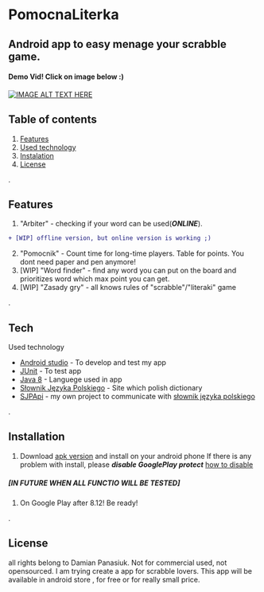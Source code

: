 # PomocnaLiterka
## Android app to easy menage your scrabble game.

#### Demo Vid! Click on image below :)
[![IMAGE ALT TEXT HERE](https://img.youtube.com/vi/5LnZbj4Xtro/0.jpg)](https://www.youtube.com/watch?v=5LnZbj4Xtro)

## Table of contents
1. [ Features ](#fea)
2. [ Used technology ](#tech)
3. [ Instalation ](#instal)
4. [ License ](#lic)

<a name="fea">.</a>
## Features

1. "Arbiter" - checking if your word can be used(***ONLINE***).
```diff
+ [WIP] offline version, but online version is working ;)
```
2. "Pomocnik" - Count time for long-time players. Table for points. You dont need paper and pen anymore!
3. [WIP] "Word finder" - find any word you can put on the board and prioritizes word which max point you can get.
4. [WIP] "Zasady gry" - all knows rules of "scrabble"/"literaki" game

<a name="tech">.</a>
## Tech

Used technology

- [Android studio](https://developer.android.com/studio) - To develop and test my app
- [JUnit](https://junit.org/junit5/) - To test app
- [Java 8](https://java.com/pl/download/help/java8.html) - Languege used in app
- [Słownik Języka Polskiego](https://sjp.pl) - Site which polish dictionary
- [SJPApi](https://github.com/GHRik/SjpAPI) - my own project to communicate with [słownik języka polskiego](www.sjp.pl)

<a name="instal">.</a>
## Installation

1. Download [apk version](https://github.com/GHRik/PomocnaLiterka/blob/main/APK/PomocnaLiterka.apk) and install on your android phone
If there is any problem with install, please ***disable GooglePlay protect*** [how to disable](https://support.mobile-tracker-free.com/hc/en-us/articles/360005346953-How-to-disable-Google-Play-Protect-)

##### [IN FUTURE WHEN ALL FUNCTIO WILL BE TESTED]
1. On Google Play after 8.12! Be ready! 

<a name="lic">.</a>
## License
all rights belong to Damian Panasiuk. Not for commercial used, not opensourced.
I am trying create a app for scrabble lovers. This app will be available in android store , for free or for really small price.
